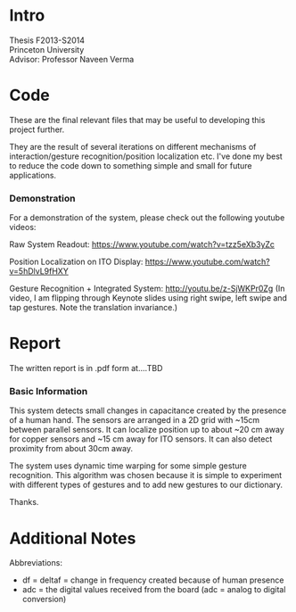 
<h1>Intro</h1>

Thesis F2013-S2014<br>
Princeton University<br>
Advisor: Professor Naveen Verma<br>

<h1>Code</h1>

These are the final relevant files that may be useful to developing this project further.

They are the result of several iterations on different mechanisms of interaction/gesture recognition/position localization etc. I've done my best to reduce the code down to something simple and small for future applications.

<h3>Demonstration</h3>
For a demonstration of the system, please check out the following youtube videos:

Raw System Readout:
<a href="https://www.youtube.com/watch?v=tzz5eXb3yZc">https://www.youtube.com/watch?v=tzz5eXb3yZc</a>

Position Localization on ITO Display:
<a href="https://www.youtube.com/watch?v=5hDlvL9fHXY">https://www.youtube.com/watch?v=5hDlvL9fHXY</a>

Gesture Recognition + Integrated System:
<a href="http://youtu.be/z-SjWKPr0Zg">http://youtu.be/z-SjWKPr0Zg</a>
(In video, I am flipping through Keynote slides using right swipe, left swipe and tap gestures. Note the translation invariance.)

<h1>Report</h1>

The written report is in .pdf form at....TBD

<h3>Basic Information</h3>
This system detects small changes in capacitance created by the presence of a human hand. The sensors are arranged in a 2D grid with ~15cm between parallel sensors. It can localize position up to about ~20 cm away for copper sensors and ~15 cm away for ITO sensors. It can also detect proximity from about 30cm away. 

The system uses dynamic time warping for some simple gesture recognition. This algorithm was chosen because it is simple to experiment with different types of gestures and to add new gestures to our dictionary.

Thanks.

<h1>Additional Notes</h1>

Abbreviations:
<ul>

<li>df = deltaf = change in frequency created because of human presence </li>
<li>adc = the digital values received from the board (adc = analog to digital conversion) </li>
</ul>
